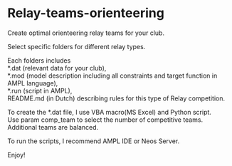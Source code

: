 # Relay-teams-orienteering
Create optimal orienteering relay teams for your club.  

Select specific folders for different relay types.  

Each folders includes  
		*.dat (relevant data for your club),  
		*.mod (model description including all constraints and target function in AMPL language),  
		*.run (script in AMPL),  
		README.md (in Dutch) describing rules for this type of Relay competition.  

To create the *.dat file, I use VBA macro(MS Excel) and Python script.     
Use param comp_team to select the number of competitive teams. Additional teams are balanced.   

To run the scripts, I recommend AMPL IDE or Neos Server.  

Enjoy!
